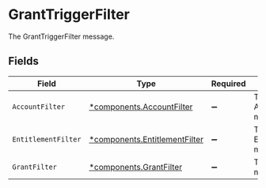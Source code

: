 # GrantTriggerFilter

The GrantTriggerFilter message.


## Fields

| Field                                                                         | Type                                                                          | Required                                                                      | Description                                                                   |
| ----------------------------------------------------------------------------- | ----------------------------------------------------------------------------- | ----------------------------------------------------------------------------- | ----------------------------------------------------------------------------- |
| `AccountFilter`                                                               | [*components.AccountFilter](../../models/components/accountfilter.md)         | :heavy_minus_sign:                                                            | The AccountFilter message.                                                    |
| `EntitlementFilter`                                                           | [*components.EntitlementFilter](../../models/components/entitlementfilter.md) | :heavy_minus_sign:                                                            | The EntitlementFilter message.                                                |
| `GrantFilter`                                                                 | [*components.GrantFilter](../../models/components/grantfilter.md)             | :heavy_minus_sign:                                                            | The GrantFilter message.                                                      |